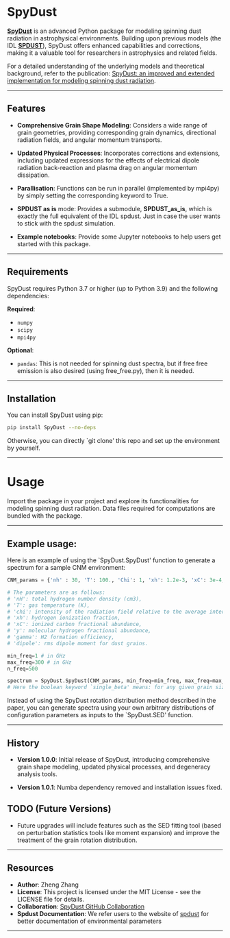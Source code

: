 # SpyDust

[**SpyDust**](https://arxiv.org/abs/2412.03431) is an advanced Python package for modeling spinning dust radiation in astrophysical environments. Building upon previous models (the IDL [**SPDUST**](https://arxiv.org/pdf/1003.4732)), SpyDust offers enhanced capabilities and corrections, making it a valuable tool for researchers in astrophysics and related fields.

For a detailed understanding of the underlying models and theoretical background, refer to the publication: [SpyDust: an improved and extended implementation for modeling spinning dust radiation](https://arxiv.org/abs/2412.03431).

---

## Features

- **Comprehensive Grain Shape Modeling**: Considers a wide range of grain geometries, providing corresponding grain dynamics, directional radiation fields, and angular momentum transports.

- **Updated Physical Processes**: Incorporates corrections and extensions, including updated expressions for the effects of electrical dipole radiation back-reaction and plasma drag on angular momentum dissipation.

- **Parallisation**: Functions can be run in parallel (implemented by mpi4py) by simply setting the corresponding keyword to True.

- **SPDUST as is** mode: Provides a submodule, **SPDUST_as_is**, which is exactly the full equivalent of the IDL spdust. Just in case the user wants to stick with the spdust simulation.

- **Example notebooks**: Provide some Jupyter notebooks to help users get started with this package.

---

## Requirements

SpyDust requires Python 3.7 or higher (up to Python 3.9) and the following dependencies:

**Required**:
- `numpy`
- `scipy`
- `mpi4py`

**Optional**:
- `pandas`: This is not needed for spinning dust spectra, but if free free emission is also desired (using free_free.py), then it is needed.

---

## Installation

You can install SpyDust using pip:

```bash
pip install SpyDust --no-deps
```

Otherwise, you can directly `git clone' this repo and set up the environment by yourself.

---

# Usage

Import the package in your project and explore its functionalities for modeling spinning dust radiation. Data files required for computations are bundled with the package.

---

## Example usage:

Here is an example of using the `SpyDust.SpyDust' function to generate a spectrum for a sample CNM environment:
```python
CNM_params = {'nh' : 30, 'T': 100., 'Chi': 1, 'xh': 1.2e-3, 'xC': 3e-4, 'y' : 0, 'gamma': 0, 'dipole': 9.3, 'line':7}

# The parameters are as follows: 
# 'nH': total hydrogen number density (cm3), 
# 'T': gas temperature (K), 
# 'chi': intensity of the radiation field relative to the average interstellar radiation field, 
# 'xh': hydrogen ionization fraction, 
# 'xC': ionized carbon fractional abundance, 
# 'y': molecular hydrogen fractional abundance, 
# 'gamma': H2 formation efficiency, 
# 'dipole': rms dipole moment for dust grains.

min_freq=1 # in GHz
max_freq=300 # in GHz
n_freq=500

spectrum = SpyDust.SpyDust(CNM_params, min_freq=min_freq, max_freq=max_freq, n_freq=n_freq, single_beta=True)
# Here the boolean keyword `single_beta' means: for any given grain size, consider only one value of the shape parameter beta.
```

Instead of using the SpyDust rotation distribution method described in the paper, you can generate spectra using your own arbitrary distributions of configuration parameters as inputs to the `SpyDust.SED' function.

--- 

## History

- **Version 1.0.0**: Initial release of SpyDust, introducing comprehensive grain shape modeling, updated physical processes, and degeneracy analysis tools.

- **Version 1.0.1**: Numba dependency removed and installation issues fixed. 

## TODO (Future Versions)
- Future upgrades will include features such as the SED fitting tool (based on perturbation statistics tools like moment expansion) and improve the treatment of the grain rotation distribution.

---

## Resources

- **Author**: Zheng Zhang
- **License**: This project is licensed under the MIT License - see the LICENSE file for details.
- **Collaboration**: [SpyDust GitHub Collaboration](https://github.com/SpyDust/SpyDust)
- **Spdust Documentation**: We refer users to the website of [spdust](https://cosmo.nyu.edu/yacine/spdust/spdust.html) for better documentation of environmental parameters 

---


